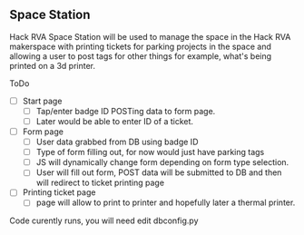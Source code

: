  ## Space Station

Hack RVA Space Station will be used to manage the space in the Hack RVA makerspace with printing tickets for parking projects in the space and allowing a user to post tags for other things for example, what's being printed on a 3d printer.

ToDo
- [ ] Start page
    - [ ] Tap/enter badge ID POSTing data to form page.
    - [ ] Later would be able to enter ID of a ticket.
- [ ] Form page
    - [ ] User data grabbed from DB using badge ID
    - [ ] Type of form filling out, for now would just have parking tags
    - [ ] JS will dynamically change form depending on form type selection.
    - [ ] User will fill out form, POST data will be submitted to DB and then will redirect to ticket printing page
- [ ] Printing ticket page
    - [ ] page will allow to print to printer and hopefully later a thermal printer.

Code curently runs, you will need edit dbconfig.py